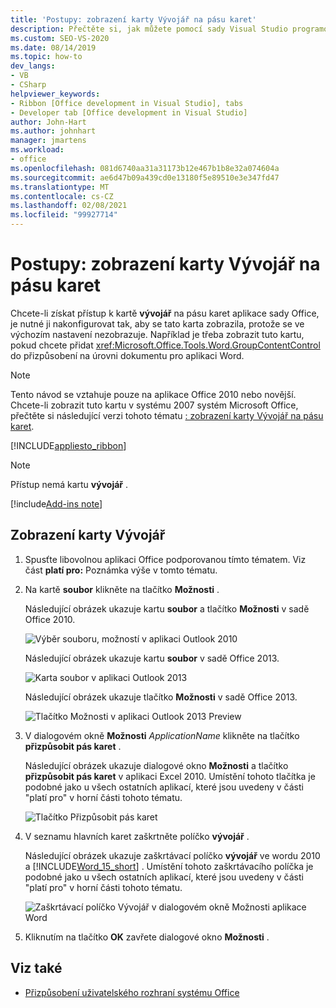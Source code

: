 ```yaml
---
title: 'Postupy: zobrazení karty Vývojář na pásu karet'
description: Přečtěte si, jak můžete pomocí sady Visual Studio programově zobrazit kartu Vývojář na pásu karet v dokumentu Microsoft Wordu.
ms.custom: SEO-VS-2020
ms.date: 08/14/2019
ms.topic: how-to
dev_langs:
- VB
- CSharp
helpviewer_keywords:
- Ribbon [Office development in Visual Studio], tabs
- Developer tab [Office development in Visual Studio]
author: John-Hart
ms.author: johnhart
manager: jmartens
ms.workload:
- office
ms.openlocfilehash: 081d6740aa31a31173b12e467b1b8e32a074604a
ms.sourcegitcommit: ae6d47b09a439cd0e13180f5e89510e3e347fd47
ms.translationtype: MT
ms.contentlocale: cs-CZ
ms.lasthandoff: 02/08/2021
ms.locfileid: "99927714"
---
```

# <a name="how-to-show-the-developer-tab-on-the-ribbon"></a>Postupy: zobrazení karty Vývojář na pásu karet
  Chcete-li získat přístup k kartě **vývojář** na pásu karet aplikace sady Office, je nutné ji nakonfigurovat tak, aby se tato karta zobrazila, protože se ve výchozím nastavení nezobrazuje. Například je třeba zobrazit tuto kartu, pokud chcete přidat <xref:Microsoft.Office.Tools.Word.GroupContentControl> do přizpůsobení na úrovni dokumentu pro aplikaci Word.

> [!NOTE]
> Tento návod se vztahuje pouze na aplikace Office 2010 nebo novější. Chcete-li zobrazit tuto kartu v systému 2007 systém Microsoft Office, přečtěte si následující verzi tohoto tématu [: zobrazení karty Vývojář na pásu karet](https://web.archive.org/web/20140303033431/msdn.microsoft.com/library/bb608625(v=vs.90).aspx
).

 [!INCLUDE[appliesto_ribbon](../vsto/includes/appliesto-ribbon-md.md)]

> [!NOTE]
> Přístup nemá kartu **vývojář** .

[!include[Add-ins note](includes/addinsnote.md)]

## <a name="to-show-the-developer-tab"></a>Zobrazení karty Vývojář

1. Spusťte libovolnou aplikaci Office podporovanou tímto tématem. Viz část **platí pro:** Poznámka výše v tomto tématu.

2. Na kartě **soubor** klikněte na tlačítko **Možnosti** .

     Následující obrázek ukazuje kartu **soubor** a tlačítko **Možnosti** v sadě Office 2010.

     ![Výběr souboru, možností v aplikaci Outlook 2010](../vsto/media/vsto-office-file-tab.png "Výběr souboru, možností v aplikaci Outlook 2010")

     Následující obrázek ukazuje kartu **soubor** v sadě Office 2013.

     ![Karta soubor v aplikaci Outlook 2013](../vsto/media/vsto-office2013-filetab.png "Karta soubor v aplikaci Outlook 2013")

     Následující obrázek ukazuje tlačítko **Možnosti** v sadě Office 2013.

     ![Tlačítko Možnosti v aplikaci Outlook 2013 Preview](../vsto/media/vsto-office2013-optionsbutton.png "Tlačítko Možnosti v aplikaci Outlook 2013 Preview")

3. V dialogovém okně **Možnosti** _ApplicationName_ klikněte na tlačítko **přizpůsobit pás karet** .

     Následující obrázek ukazuje dialogové okno **Možnosti** a tlačítko **přizpůsobit pás karet** v aplikaci Excel 2010. Umístění tohoto tlačítka je podobné jako u všech ostatních aplikací, které jsou uvedeny v části "platí pro" v horní části tohoto tématu.

     ![Tlačítko Přizpůsobit pás karet](../vsto/media/vsto-office2010-customizeribbonbutton.png "Tlačítko Přizpůsobit pás karet")

4. V seznamu hlavních karet zaškrtněte políčko **vývojář** .

     Následující obrázek ukazuje zaškrtávací políčko **vývojář** ve wordu 2010 a [!INCLUDE[Word_15_short](../vsto/includes/word-15-short-md.md)] . Umístění tohoto zaškrtávacího políčka je podobné jako u všech ostatních aplikací, které jsou uvedeny v části "platí pro" v horní části tohoto tématu.

     ![Zaškrtávací políčko Vývojář v dialogovém okně Možnosti aplikace Word](../vsto/media/vsto-office2010-developercheckbox.png "Zaškrtávací políčko Vývojář v dialogovém okně Možnosti aplikace Word")

5. Kliknutím na tlačítko **OK** zavřete dialogové okno **Možnosti** .

## <a name="see-also"></a>Viz také
- [Přizpůsobení uživatelského rozhraní systému Office](../vsto/office-ui-customization.md)
